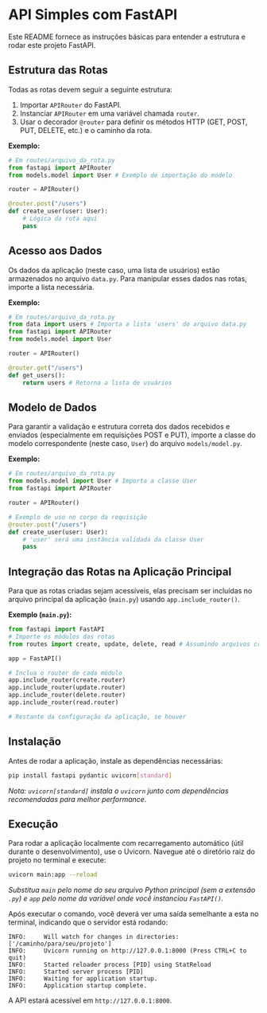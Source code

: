 # API Simples com FastAPI

Este README fornece as instruções básicas para entender a estrutura e rodar este projeto FastAPI.

## Estrutura das Rotas

Todas as rotas devem seguir a seguinte estrutura:

1.  Importar `APIRouter` do FastAPI.
2.  Instanciar `APIRouter` em uma variável chamada `router`.
3.  Usar o decorador `@router` para definir os métodos HTTP (GET, POST, PUT, DELETE, etc.) e o caminho da rota.

**Exemplo:**

```python
# Em routes/arquivo_da_rota.py
from fastapi import APIRouter
from models.model import User # Exemplo de importação do modelo

router = APIRouter()

@router.post("/users")
def create_user(user: User):
    # Lógica da rota aqui
    pass
```

## Acesso aos Dados

Os dados da aplicação (neste caso, uma lista de usuários) estão armazenados no arquivo `data.py`. Para manipular esses dados nas rotas, importe a lista necessária.

**Exemplo:**

```python
# Em routes/arquivo_da_rota.py
from data import users # Importa a lista 'users' do arquivo data.py
from fastapi import APIRouter
from models.model import User

router = APIRouter()

@router.get("/users")
def get_users():
    return users # Retorna a lista de usuários
```

## Modelo de Dados

Para garantir a validação e estrutura correta dos dados recebidos e enviados (especialmente em requisições POST e PUT), importe a classe do modelo correspondente (neste caso, `User`) do arquivo `models/model.py`.

**Exemplo:**

```python
# Em routes/arquivo_da_rota.py
from models.model import User # Importa a classe User
from fastapi import APIRouter

router = APIRouter()

# Exemplo de uso no corpo da requisição
@router.post("/users")
def create_user(user: User):
    # 'user' será uma instância validada da classe User
    pass
```

## Integração das Rotas na Aplicação Principal

Para que as rotas criadas sejam acessíveis, elas precisam ser incluídas no arquivo principal da aplicação (`main.py`) usando `app.include_router()`.

**Exemplo (`main.py`):**

```python
from fastapi import FastAPI
# Importe os módulos das rotas
from routes import create, update, delete, read # Assumindo arquivos create.py, update.py, etc. dentro de /routes

app = FastAPI()

# Inclua o router de cada módulo
app.include_router(create.router)
app.include_router(update.router)
app.include_router(delete.router)
app.include_router(read.router)

# Restante da configuração da aplicação, se houver
```

## Instalação

Antes de rodar a aplicação, instale as dependências necessárias:

```bash
pip install fastapi pydantic uvicorn[standard]
```
*Nota: `uvicorn[standard]` instala o `uvicorn` junto com dependências recomendadas para melhor performance.*

## Execução

Para rodar a aplicação localmente com recarregamento automático (útil durante o desenvolvimento), use o Uvicorn. Navegue até o diretório raiz do projeto no terminal e execute:

```bash
uvicorn main:app --reload
```
*Substitua `main` pelo nome do seu arquivo Python principal (sem a extensão `.py`) e `app` pelo nome da variável onde você instanciou `FastAPI()`.*

Após executar o comando, você deverá ver uma saída semelhante a esta no terminal, indicando que o servidor está rodando:

```
INFO:     Will watch for changes in directories: ['/caminho/para/seu/projeto']
INFO:     Uvicorn running on http://127.0.0.1:8000 (Press CTRL+C to quit)
INFO:     Started reloader process [PID] using StatReload
INFO:     Started server process [PID]
INFO:     Waiting for application startup.
INFO:     Application startup complete.
```

A API estará acessível em `http://127.0.0.1:8000`.